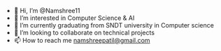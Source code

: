 - 👋 Hi, I’m @Namshree11
- 👀 I’m interested in Computer Science & AI
- 🌱 I’m currently graduating from SNDT university in Computer science
- 💞️ I’m looking to collaborate on technical projects
- 📫 How to reach me namshreepatil@gmail.com

<!---
Namshree11/Namshree11 is a ✨ special ✨ repository because its `README.md` (this file) appears on your GitHub profile.
You can click the Preview link to take a look at your changes.
--->
